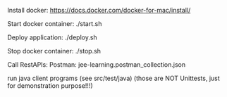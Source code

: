 Install docker: https://docs.docker.com/docker-for-mac/install/

Start docker container: ./start.sh

Deploy application: ./deploy.sh

Stop docker container: ./stop.sh

Call RestAPIs:
Postman: jee-learning.postman_collection.json

run java client programs (see src/test/java) (those are NOT Unittests, just for demonstration purpose!!!)
